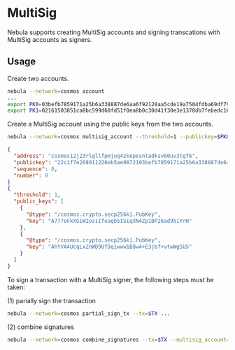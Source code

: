 # MultiSig 

Nebula supports creating MultiSig accounts and signing transcations with MultiSig accounts as signers.

## Usage

Create two accounts.
```sh
nebula --network=cosmos account
...
export PK0=03befb7859171a25b6a338887de6aa6f92128aa5cde19a7504fdba69df79d58ac7
export PK1=02161503851ca8bc599d60fd51f0ea8b0c30d41f30e3e1378db7febedc16812539
```

Create a MultiSig account using the public keys from the two accounts.
```sh
nebula --network=cosmos multisig_account --threshold=1 --publickey=$PK0 --publickey=$PK1
```
```json
{
  "address": "cosmos12j23rlqllfpmjuq4zkepesntadksv60uv3tgf6",
  "publickey": "22c1f7e208011226eb5ae9872103befb7859171a25b6a338887de6aa6f92128aa5cde19a7504fdba69df79d58ac71226eb5ae9872102161503851ca8bc599d60fd51f0ea8b0c30d41f30e3e1378db7febedc16812539",
  "sequence": 0,
  "number": 0
}
{
  "threshold": 1,
  "public_keys": [
    {
      "@type": "/cosmos.crypto.secp256k1.PubKey",
      "key": "A777eFkXGiW2oziIfeaqb5ISiqXN4Zp1BP26ad951YrH"
    },
    {
      "@type": "/cosmos.crypto.secp256k1.PubKey",
      "key": "AhYVA4UcqLxZnWD9UfDqiwww1B8w4+E3jbf+vtwWgSU5"
    }
  ]
}
```

To sign a transaction with a MultiSig signer, the following steps must be taken:

(1) parially sign the transaction
```sh
nebula --network=cosmos partial_sign_tx --tx=$TX ...
```
(2) combine signatures 
```sh
nebula --network=cosmos combine_signatures --tx=$TX --multisig_account=$MULTISIG_JSON --signature=$SIG0 --signature=$SIG1
```